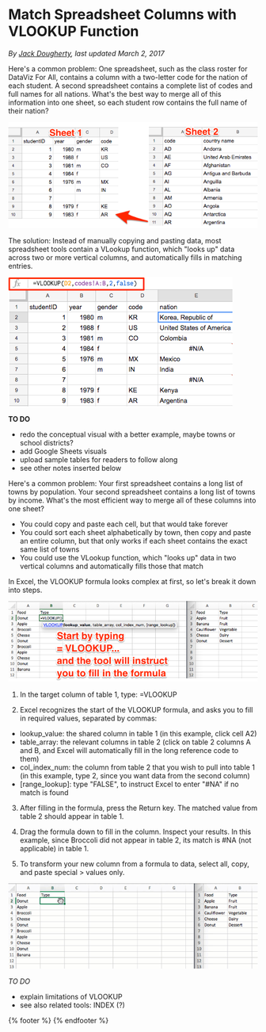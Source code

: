 # Match Spreadsheet Columns with VLOOKUP Function
*By [Jack Dougherty](../../introduction/who.md), last updated March 2, 2017*

Here's a common problem: One spreadsheet, such as the class roster for DataViz For All, contains a column with a two-letter code for the nation of each student. A second spreadsheet contains a complete list of codes and full names for all nations. What's the best way to merge all of this information into one sheet, so each student row contains the full name of their nation?

![Screenshot: Problem - how to match columns in two tables?](vlookup-problem.png)

The solution: Instead of manually copying and pasting data, most spreadsheet tools contain a VLookup function, which "looks up" data across two or more vertical columns, and automatically fills in matching entries.

![Screenshot: Solution - use the VLookup function](vlookup-solution.png)


**TO DO**
- redo the conceptual visual with a better example, maybe towns or school districts?
- add Google Sheets visuals
- upload sample tables for readers to follow along
- see other notes inserted below

Here's a common problem: Your first spreadsheet contains a long list of towns by population. Your second spreadsheet contains a long list of towns by income. What's the most efficient way to merge all of these columns into one sheet?
- You could copy and paste each cell, but that would take forever
- You could sort each sheet alphabetically by town, then copy and paste an entire column, but that only works if each sheet contains the exact same list of towns
- You could use the VLookup function, which "looks up" data in two vertical columns and automatically fills those that match


In Excel, the VLOOKUP formula looks complex at first, so let's break it down into steps.

![](excel-vlookup-start.png)

1. In the target column of table 1, type: =VLOOKUP

2. Excel recognizes the start of the VLOOKUP formula, and asks you to fill in required values, separated by commas:
  - lookup_value: the shared column in table 1 (in this example, click cell A2)
  - table_array: the relevant columns in table 2 (click on table 2 columns A and B, and Excel will automatically fill in the long reference code to them)
  - col_index_num: the column from table 2 that you wish to pull into table 1 (in this example, type 2, since you want data from the second column)
  - [range_lookup]: type "FALSE", to instruct Excel to enter "#NA" if no match is found

3. After filling in the formula, press the Return key. The matched value from table 2 should appear in table 1.

4. Drag the formula down to fill in the column. Inspect your results. In this example, since Broccoli did not appear in table 2, its match is #NA (not applicable) in table 1.

5. To transform your new column from a formula to data, select all, copy, and paste special > values only.

![](vlookup-640.gif)

*TO DO*
- explain limitations of VLOOKUP
- see also related tools: INDEX (?)

{% footer %}
{% endfooter %}
